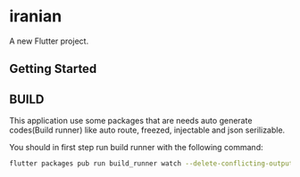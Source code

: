 # iranian

A new Flutter project.

## Getting Started

BUILD
-------------

This application use some packages that are needs auto generate codes(Build runner) like auto route, freezed,  injectable  and json serilizable.

You should in first step run build runner with the following command:

```sh 
flutter packages pub run build_runner watch --delete-conflicting-outputs
```